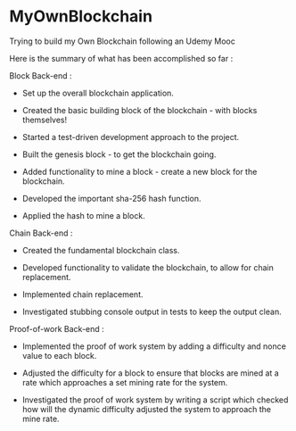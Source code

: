 # MyOwnBlockchain
Trying to build my Own Blockchain following an Udemy Mooc

Here is the summary of what has been accomplished so far :

Block Back-end : 

- Set up the overall blockchain application.

- Created the basic building block of the blockchain - with blocks themselves!

- Started a test-driven development approach to the project.

- Built the genesis block - to get the blockchain going.

- Added functionality to mine a block - create a new block for the blockchain.

- Developed the important sha-256 hash function.

- Applied the hash to mine a block.

Chain Back-end :

- Created the fundamental blockchain class.

- Developed functionality to validate the blockchain, to allow for chain replacement.

- Implemented chain replacement.

- Investigated stubbing console output in tests to keep the output clean.

Proof-of-work Back-end : 

- Implemented the proof of work system by adding a difficulty and nonce value to each block.

- Adjusted the difficulty for a block to ensure that blocks are mined at a rate which approaches a set mining rate for the system.

- Investigated the proof of work system by writing a script which checked how will the dynamic difficulty adjusted the system to approach the mine rate.
